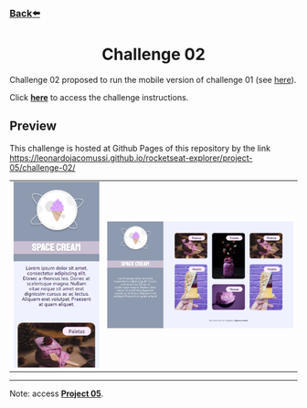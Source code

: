 ### [Back](https://github.com/leonardojacomussi/rocketseat-explorer/tree/main/project-05)[⬅️](https://github.com/leonardojacomussi/rocketseat-explorer/tree/main/project-05)

<h1 align="center"> Challenge 02 </h1>

Challenge 02 proposed to run the mobile version of challenge 01 (see [here](../challenge-01/)).

Click <strong>[here](https://efficient-sloth-d85.notion.site/Grid-com-anima-es-5ea8b6051189446ebcda9914f7ac4dc9)</strong> to access the challenge instructions.

<h2> Preview </h2>

This challenge is hosted at Github Pages of this repository by the link <a href="https://leonardojacomussi.github.io/rocketseat-explorer/project-05/challenge-02/" target="_blank">https://leonardojacomussi.github.io/rocketseat-explorer/project-05/challenge-02/</a>

<table>
  <tbody>
    <tr>
      <td>
        <img alt="Preview of challenge 02 mobile." width="100%" src="./.github/preview-mobile.png">
      </td>
      <td>
        <img alt="Preview of challenge 02 desktop." width="100%" src="./.github/preview.png">
      </td>
    </tr>
  </tbody>
</table>

---
Note: access <strong style="color: #643cbb">[Project 05](https://github.com/leonardojacomussi/rocketseat-explorer/tree/main/project-05)</strong>.
